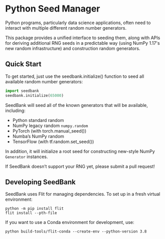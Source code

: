# Python Seed Manager

Python programs, particularly data science applications, often need to
interact with multiple different random number generators.

This package provides a unified interface to seeding them, along with
APIs for deriving additional RNG seeds in a predictable way (using NumPy
1.17's new random infrastructure) and construction random generators.

## Quick Start

To get started, just use the seedbank.initialize() function to seed all available random number generators:

```python
import seedbank
seedbank.initialize(65000)
```

SeedBank will seed all of the known generators that will be available, including:

- Python standard random
- NumPy legacy random `numpy.random`
- PyTorch (with torch.manual_seed())
- Numba’s NumPy random
- TensorFlow (with tf.random.set_seed())

In addition, it will initialize a root seed for constructing new-style NumPy `Generator` instances.

If SeedBank doesn’t support your RNG yet, please submit a pull request!

## Developing SeedBank

SeedBank uses Flit for managing dependencies.  To set up in a fresh
virtual environment:

    python -m pip install flit
    flit install --pth-file

If you want to use a Conda environment for development, use:

    python build-tools/flit-conda --create-env --python-version 3.8
